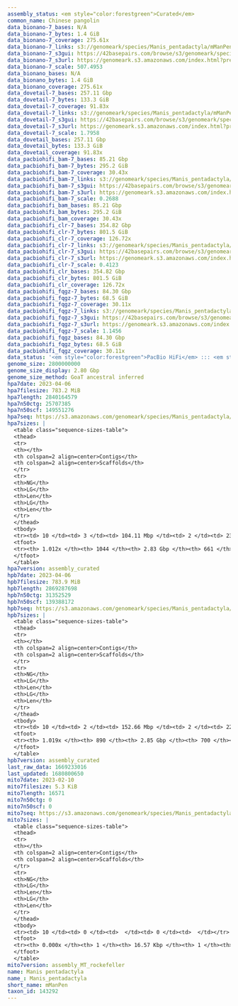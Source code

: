 ```yaml
---
assembly_status: <em style="color:forestgreen">Curated</em>
common_name: Chinese pangolin
data_bionano-7_bases: N/A
data_bionano-7_bytes: 1.4 GiB
data_bionano-7_coverage: 275.61x
data_bionano-7_links: s3://genomeark/species/Manis_pentadactyla/mManPen7/genomic_data/bionano/<br>
data_bionano-7_s3gui: https://42basepairs.com/browse/s3/genomeark/species/Manis_pentadactyla/mManPen7/genomic_data/bionano/
data_bionano-7_s3url: https://genomeark.s3.amazonaws.com/index.html?prefix=species/Manis_pentadactyla/mManPen7/genomic_data/bionano/
data_bionano-7_scale: 507.4953
data_bionano_bases: N/A
data_bionano_bytes: 1.4 GiB
data_bionano_coverage: 275.61x
data_dovetail-7_bases: 257.11 Gbp
data_dovetail-7_bytes: 133.3 GiB
data_dovetail-7_coverage: 91.83x
data_dovetail-7_links: s3://genomeark/species/Manis_pentadactyla/mManPen7/genomic_data/dovetail/<br>
data_dovetail-7_s3gui: https://42basepairs.com/browse/s3/genomeark/species/Manis_pentadactyla/mManPen7/genomic_data/dovetail/
data_dovetail-7_s3url: https://genomeark.s3.amazonaws.com/index.html?prefix=species/Manis_pentadactyla/mManPen7/genomic_data/dovetail/
data_dovetail-7_scale: 1.7958
data_dovetail_bases: 257.11 Gbp
data_dovetail_bytes: 133.3 GiB
data_dovetail_coverage: 91.83x
data_pacbiohifi_bam-7_bases: 85.21 Gbp
data_pacbiohifi_bam-7_bytes: 295.2 GiB
data_pacbiohifi_bam-7_coverage: 30.43x
data_pacbiohifi_bam-7_links: s3://genomeark/species/Manis_pentadactyla/mManPen7/genomic_data/pacbio_hifi/<br>
data_pacbiohifi_bam-7_s3gui: https://42basepairs.com/browse/s3/genomeark/species/Manis_pentadactyla/mManPen7/genomic_data/pacbio_hifi/
data_pacbiohifi_bam-7_s3url: https://genomeark.s3.amazonaws.com/index.html?prefix=species/Manis_pentadactyla/mManPen7/genomic_data/pacbio_hifi/
data_pacbiohifi_bam-7_scale: 0.2688
data_pacbiohifi_bam_bases: 85.21 Gbp
data_pacbiohifi_bam_bytes: 295.2 GiB
data_pacbiohifi_bam_coverage: 30.43x
data_pacbiohifi_clr-7_bases: 354.82 Gbp
data_pacbiohifi_clr-7_bytes: 801.5 GiB
data_pacbiohifi_clr-7_coverage: 126.72x
data_pacbiohifi_clr-7_links: s3://genomeark/species/Manis_pentadactyla/mManPen7/genomic_data/pacbio_hifi/<br>
data_pacbiohifi_clr-7_s3gui: https://42basepairs.com/browse/s3/genomeark/species/Manis_pentadactyla/mManPen7/genomic_data/pacbio_hifi/
data_pacbiohifi_clr-7_s3url: https://genomeark.s3.amazonaws.com/index.html?prefix=species/Manis_pentadactyla/mManPen7/genomic_data/pacbio_hifi/
data_pacbiohifi_clr-7_scale: 0.4123
data_pacbiohifi_clr_bases: 354.82 Gbp
data_pacbiohifi_clr_bytes: 801.5 GiB
data_pacbiohifi_clr_coverage: 126.72x
data_pacbiohifi_fqgz-7_bases: 84.30 Gbp
data_pacbiohifi_fqgz-7_bytes: 68.5 GiB
data_pacbiohifi_fqgz-7_coverage: 30.11x
data_pacbiohifi_fqgz-7_links: s3://genomeark/species/Manis_pentadactyla/mManPen7/genomic_data/pacbio_hifi/<br>
data_pacbiohifi_fqgz-7_s3gui: https://42basepairs.com/browse/s3/genomeark/species/Manis_pentadactyla/mManPen7/genomic_data/pacbio_hifi/
data_pacbiohifi_fqgz-7_s3url: https://genomeark.s3.amazonaws.com/index.html?prefix=species/Manis_pentadactyla/mManPen7/genomic_data/pacbio_hifi/
data_pacbiohifi_fqgz-7_scale: 1.1456
data_pacbiohifi_fqgz_bases: 84.30 Gbp
data_pacbiohifi_fqgz_bytes: 68.5 GiB
data_pacbiohifi_fqgz_coverage: 30.11x
data_status: '<em style="color:forestgreen">PacBio HiFi</em> ::: <em style="color:forestgreen">Dovetail</em>'
genome_size: 2800000000
genome_size_display: 2.80 Gbp
genome_size_method: GoaT ancestral inferred
hpa7date: 2023-04-06
hpa7filesize: 783.2 MiB
hpa7length: 2840164579
hpa7n50ctg: 25707385
hpa7n50scf: 149551276
hpa7seq: https://s3.amazonaws.com/genomeark/species/Manis_pentadactyla/mManPen7/assembly_curated/mManPen7.hap1.cur.20230406.fasta.gz
hpa7sizes: |
  <table class="sequence-sizes-table">
  <thead>
  <tr>
  <th></th>
  <th colspan=2 align=center>Contigs</th>
  <th colspan=2 align=center>Scaffolds</th>
  </tr>
  <tr>
  <th>NG</th>
  <th>LG</th>
  <th>Len</th>
  <th>LG</th>
  <th>Len</th>
  </tr>
  </thead>
  <tbody>
  <tr><td> 10 </td><td> 3 </td><td> 104.11 Mbp </td><td> 2 </td><td> 236.45 Mbp </td></tr>  <tr><td> 20 </td><td> 6 </td><td> 68.14 Mbp </td><td> 3 </td><td> 221.94 Mbp </td></tr>  <tr><td> 30 </td><td> 11 </td><td> 50.91 Mbp </td><td> 4 </td><td> 190.95 Mbp </td></tr>  <tr><td> 40 </td><td> 17 </td><td> 36.51 Mbp </td><td> 6 </td><td> 167.00 Mbp </td></tr>  <tr style="background-color:#cccccc;"><td> 50 </td><td> 26 </td><td style="background-color:#88ff88;"> 25.71 Mbp </td><td> 8 </td><td style="background-color:#88ff88;"> 149.55 Mbp </td></tr>  <tr><td> 60 </td><td> 38 </td><td> 22.07 Mbp </td><td> 9 </td><td> 141.14 Mbp </td></tr>  <tr><td> 70 </td><td> 52 </td><td> 15.80 Mbp </td><td> 12 </td><td> 124.88 Mbp </td></tr>  <tr><td> 80 </td><td> 73 </td><td> 10.06 Mbp </td><td> 14 </td><td> 108.20 Mbp </td></tr>  <tr><td> 90 </td><td> 122 </td><td> 3.11 Mbp </td><td> 17 </td><td> 80.29 Mbp </td></tr>  <tr><td> 100 </td><td> 512 </td><td> 164.75 Kbp </td><td> 124 </td><td> 251.79 Kbp </td></tr>  </tbody>
  <tfoot>
  <tr><th> 1.012x </th><th> 1044 </th><th> 2.83 Gbp </th><th> 661 </th><th> 2.84 Gbp </th></tr>
  </tfoot>
  </table>
hpa7version: assembly_curated
hpb7date: 2023-04-06
hpb7filesize: 783.9 MiB
hpb7length: 2869287698
hpb7n50ctg: 31352529
hpb7n50scf: 139388172
hpb7seq: https://s3.amazonaws.com/genomeark/species/Manis_pentadactyla/mManPen7/assembly_curated/mManPen7.hap2.decon.20230406.fasta.gz
hpb7sizes: |
  <table class="sequence-sizes-table">
  <thead>
  <tr>
  <th></th>
  <th colspan=2 align=center>Contigs</th>
  <th colspan=2 align=center>Scaffolds</th>
  </tr>
  <tr>
  <th>NG</th>
  <th>LG</th>
  <th>Len</th>
  <th>LG</th>
  <th>Len</th>
  </tr>
  </thead>
  <tbody>
  <tr><td> 10 </td><td> 2 </td><td> 152.66 Mbp </td><td> 2 </td><td> 223.42 Mbp </td></tr>  <tr><td> 20 </td><td> 5 </td><td> 68.30 Mbp </td><td> 3 </td><td> 219.24 Mbp </td></tr>  <tr><td> 30 </td><td> 9 </td><td> 57.26 Mbp </td><td> 4 </td><td> 186.78 Mbp </td></tr>  <tr><td> 40 </td><td> 15 </td><td> 40.23 Mbp </td><td> 6 </td><td> 153.65 Mbp </td></tr>  <tr style="background-color:#cccccc;"><td> 50 </td><td> 23 </td><td style="background-color:#88ff88;"> 31.35 Mbp </td><td> 8 </td><td style="background-color:#88ff88;"> 139.39 Mbp </td></tr>  <tr><td> 60 </td><td> 32 </td><td> 25.31 Mbp </td><td> 10 </td><td> 123.59 Mbp </td></tr>  <tr><td> 70 </td><td> 45 </td><td> 19.37 Mbp </td><td> 13 </td><td> 102.57 Mbp </td></tr>  <tr><td> 80 </td><td> 63 </td><td> 11.94 Mbp </td><td> 16 </td><td> 76.89 Mbp </td></tr>  <tr><td> 90 </td><td> 105 </td><td> 3.22 Mbp </td><td> 20 </td><td> 31.49 Mbp </td></tr>  <tr><td> 100 </td><td> 383 </td><td> 309.02 Kbp </td><td> 189 </td><td> 477.06 Kbp </td></tr>  </tbody>
  <tfoot>
  <tr><th> 1.019x </th><th> 890 </th><th> 2.85 Gbp </th><th> 700 </th><th> 2.87 Gbp </th></tr>
  </tfoot>
  </table>
hpb7version: assembly_curated
last_raw_data: 1669233016
last_updated: 1680800650
mito7date: 2023-02-10
mito7filesize: 5.3 KiB
mito7length: 16571
mito7n50ctg: 0
mito7n50scf: 0
mito7seq: https://s3.amazonaws.com/genomeark/species/Manis_pentadactyla/mManPen7/assembly_MT_rockefeller/mManPen7.MT.20230210.fasta.gz
mito7sizes: |
  <table class="sequence-sizes-table">
  <thead>
  <tr>
  <th></th>
  <th colspan=2 align=center>Contigs</th>
  <th colspan=2 align=center>Scaffolds</th>
  </tr>
  <tr>
  <th>NG</th>
  <th>LG</th>
  <th>Len</th>
  <th>LG</th>
  <th>Len</th>
  </tr>
  </thead>
  <tbody>
  <tr><td> 10 </td><td> 0 </td><td>  </td><td> 0 </td><td>  </td></tr>  <tr><td> 20 </td><td> 0 </td><td>  </td><td> 0 </td><td>  </td></tr>  <tr><td> 30 </td><td> 0 </td><td>  </td><td> 0 </td><td>  </td></tr>  <tr><td> 40 </td><td> 0 </td><td>  </td><td> 0 </td><td>  </td></tr>  <tr style="background-color:#cccccc;"><td> 50 </td><td> 0 </td><td style="background-color:#ff8888;">  </td><td> 0 </td><td style="background-color:#ff8888;">  </td></tr>  <tr><td> 60 </td><td> 0 </td><td>  </td><td> 0 </td><td>  </td></tr>  <tr><td> 70 </td><td> 0 </td><td>  </td><td> 0 </td><td>  </td></tr>  <tr><td> 80 </td><td> 0 </td><td>  </td><td> 0 </td><td>  </td></tr>  <tr><td> 90 </td><td> 0 </td><td>  </td><td> 0 </td><td>  </td></tr>  <tr><td> 100 </td><td> 0 </td><td>  </td><td> 0 </td><td>  </td></tr>  </tbody>
  <tfoot>
  <tr><th> 0.000x </th><th> 1 </th><th> 16.57 Kbp </th><th> 1 </th><th> 16.57 Kbp </th></tr>
  </tfoot>
  </table>
mito7version: assembly_MT_rockefeller
name: Manis pentadactyla
name_: Manis_pentadactyla
short_name: mManPen
taxon_id: 143292
---
```

